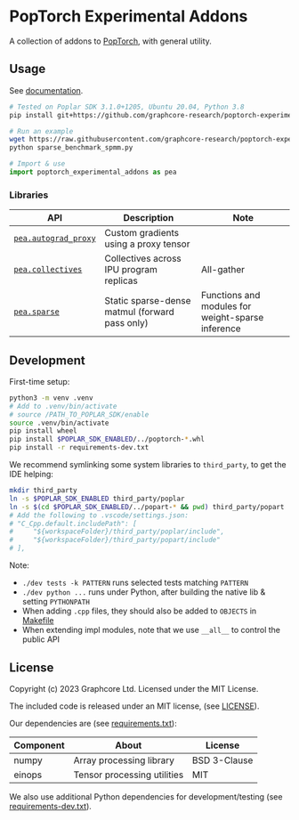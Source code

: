 # PopTorch Experimental Addons

A collection of addons to [PopTorch](https://github.com/graphcore/poptorch), with general utility.


## Usage

See [documentation](https://graphcore-research.github.io/poptorch-experimental-addons).

```bash
# Tested on Poplar SDK 3.1.0+1205, Ubuntu 20.04, Python 3.8
pip install git+https://github.com/graphcore-research/poptorch-experimental-addons

# Run an example
wget https://raw.githubusercontent.com/graphcore-research/poptorch-experimental-addons/main/examples/sparse_benchmark_spmm.py
python sparse_benchmark_spmm.py
```

```python
# Import & use
import poptorch_experimental_addons as pea
```

### Libraries

| API | Description | Note |
| --- | --- | --- |
| [`pea.autograd_proxy`](https://graphcore-research.github.io/poptorch-experimental-addons/index.html#poptorch_experimental_addons.autograd_proxy) | Custom gradients using a proxy tensor | |
| [`pea.collectives`](https://graphcore-research.github.io/poptorch-experimental-addons/collectives.html) | Collectives across IPU program replicas | All-gather |
| [`pea.sparse`](https://graphcore-research.github.io/poptorch-experimental-addons/sparse.html) | Static sparse-dense matmul (forward pass only) | Functions and modules for weight-sparse inference |


## Development

First-time setup:

```bash
python3 -m venv .venv
# Add to .venv/bin/activate
# source /PATH_TO_POPLAR_SDK/enable
source .venv/bin/activate
pip install wheel
pip install $POPLAR_SDK_ENABLED/../poptorch-*.whl
pip install -r requirements-dev.txt
```

We recommend symlinking some system libraries to `third_party`, to get the IDE helping:

```bash
mkdir third_party
ln -s $POPLAR_SDK_ENABLED third_party/poplar
ln -s $(cd $POPLAR_SDK_ENABLED/../popart-* && pwd) third_party/popart
# Add the following to .vscode/settings.json:
# "C_Cpp.default.includePath": [
#     "${workspaceFolder}/third_party/poplar/include",
#     "${workspaceFolder}/third_party/popart/include"
# ],
```

Note:

 - `./dev tests -k PATTERN` runs selected tests matching `PATTERN`
 - `./dev python ...` runs under Python, after building the native lib & setting `PYTHONPATH`
 - When adding `.cpp` files, they should also be added to `OBJECTS` in [Makefile](Makefile)
 - When extending impl modules, note that we use `__all__` to control the public API


## License

Copyright (c) 2023 Graphcore Ltd. Licensed under the MIT License.

The included code is released under an MIT license, (see [LICENSE](LICENSE)).

Our dependencies are (see [requirements.txt](requirements.txt)):

| Component | About | License |
| --- | --- | --- |
| numpy | Array processing library | BSD 3-Clause |
| einops | Tensor processing utilities | MIT |

We also use additional Python dependencies for development/testing (see [requirements-dev.txt](requirements-dev.txt)).

